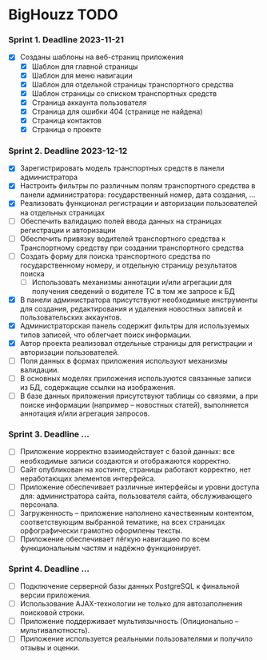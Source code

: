# BigHouzz TODO

### Sprint 1. Deadline 2023-11-21

- [X] Созданы шаблоны на веб-страниц приложения
  - [X] Шаблон для главной страницы
  - [X] Шаблон для меню навигации
  - [X] Шаблон для отдельной страницы транспортного средства
  - [X] Шаблон страницы со списком транспортных средств
  - [X] Страница аккаунта пользователя
  - [X] Страница для ошибки 404 (странице не найдена)
  - [X] Страница контактов
  - [X] Страница о проекте

### Sprint 2. Deadline 2023-12-12

  - [X] Зарегистрировать модель транспортных средств в панели администратора
  - [X] Настроить фильтры по различным полям транспортного средства в панели администратора: государственный номер, дата создания, ...
  - [X] Реализовать функционал регистрации и авторизации пользователей на отдельных страницах
  - [ ] Обеспечить валидацию полей ввода данных на страницах регистрации и авторизации
  - [ ] Обеспечить привязку водителей транспортного средства к Транспортному средству при создании транспортного средства
  - [ ] Создать форму для поиска транспортного средства по государственному номеру, и отдельную страницу результатов поиска
    - [ ] Использовать механизмы аннотации и/или агрегации для получения сведений о водителе ТС в том же запросе к БД
  - [X] В панели администратора присутствуют необходимые инструменты для создания,
редактирования и удаления новостных записей и пользовательских аккаунтов.
  - [X] Администраторская панель содержит фильтры для используемых типов записей, что
облегчает поиск информации.
  - [X] Автор проекта реализовал отдельные страницы для регистрации и авторизации
пользователей.
  - [ ] Поля данных в формах приложения используют механизмы валидации.
  - [ ] В основных моделях приложения используются связанные записи из БД, содержащие ссылки на
изображения.
  - [ ] В базе данных приложения присутствуют таблицы со связями, а при поиске информации
(например – новостных статей), выполняется аннотация и/или агрегация запросов.

### Sprint 3. Deadline ...

  - [ ] Приложение корректно взаимодействует с базой данных: все необходимые записи
создаются и отображаются корректно.
  - [ ] Сайт опубликован на хостинге, страницы работают корректно, нет неработающих
элементов интерфейса.
  - [ ] Приложение обеспечивает различные интерфейсы и уровни доступа для: администратора
сайта, пользователя сайта, обслуживающего персонала.
  - [ ] Загруженность – приложение наполнено качественным контентом, соответствующим
выбранной тематике, на всех страницах орфографически грамотно оформлены тексты.
  - [ ] Приложение обеспечивает лёгкую навигацию по всем функциональным частям и надёжно
функционирует.

### Sprint 4. Deadline ...

  - [ ] Подключение серверной базы данных PostgreSQL к финальной версии приложения.
  - [ ] Использование AJAX-технологии не только для автозаполнения поисковой строки.
  - [ ] Приложение поддерживает мультиязычность (Опиционально – мультивалютность).
  - [ ] Приложение используется реальными пользователями и получило отзывы и оценки.